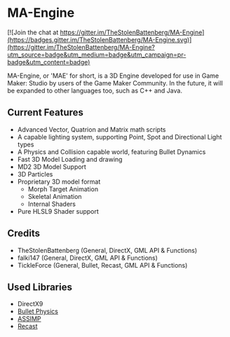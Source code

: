 # MA-Engine

[![Join the chat at https://gitter.im/TheStolenBattenberg/MA-Engine](https://badges.gitter.im/TheStolenBattenberg/MA-Engine.svg)](https://gitter.im/TheStolenBattenberg/MA-Engine?utm_source=badge&utm_medium=badge&utm_campaign=pr-badge&utm_content=badge)

MA-Engine, or 'MAE' for short, is a 3D Engine developed for use in Game Maker: Studio by users of the Game Maker Community. In the future, it will be expanded to other languages too, such as C++ and Java.

## Current Features
- Advanced Vector, Quatrion and Matrix math scripts
- A capable lighting system, supporting Point, Spot and Directional Light types
- A Physics and Collision capable world, featuring Bullet Dynamics
- Fast 3D Model Loading and drawing
- MD2 3D Model Support
- 3D Particles
- Proprietary 3D model format
	- Morph Target Animation
	- Skeletal Animation
	- Internal Shaders
- Pure HLSL9 Shader support

## Credits
- TheStolenBattenberg (General, DirectX, GML API & Functions)
- falki147 (General, DirectX, GML API & Functions)
- TickleForce (General, Bullet, Recast, GML API & Functions)

## Used Libraries
- DirectX9
- [Bullet Physics](http://bulletphysics.org/wordpress/)
- [ASSIMP](http://assimp.org/)
- [Recast](https://github.com/recastnavigation/recastnavigation)
